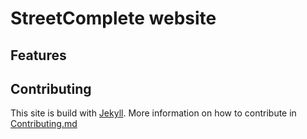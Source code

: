 # StreetComplete website

## Features



## Contributing

This site is build with [Jekyll](https://jekyllrb.com/). More information on how to contribute in [Contributing.md](CONTRIBUTING.md)
